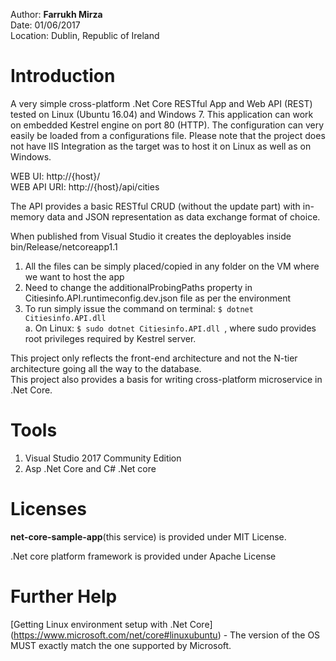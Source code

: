 Author: **Farrukh Mirza**  
Date: 01/06/2017  
Location: Dublin, Republic of Ireland  


Introduction
========
A very simple cross-platform .Net Core RESTful App and Web API (REST) tested on Linux (Ubuntu 16.04) and Windows 7. 
This application can work on embedded Kestrel engine on port 80 (HTTP). The configuration can very easily be loaded from a configurations file.
Please note that the project does not have IIS Integration as the target was to host it on Linux as well as on Windows.

WEB UI: http://{host}/   
WEB API URI: http://{host}/api/cities   

The API provides a basic RESTful CRUD (without the update part) with in-memory data and JSON representation as data exchange format of choice.

When published from Visual Studio it creates the deployables inside bin/Release/netcoreapp1.1   
1.	All the files can be simply placed/copied in any folder on the VM where we want to host the app  
2.	Need to change the additionalProbingPaths property in Citiesinfo.API.runtimeconfig.dev.json file as per the environment   
3.	To run simply issue the command on terminal:  <code>$ dotnet Citiesinfo.API.dll</code>   
	a.	On Linux: <code>$ sudo dotnet Citiesinfo.API.dll </code>, where sudo provides root privileges required by Kestrel server.   


This project only reflects the front-end architecture and not the N-tier architecture going all the way to the database.    
This project also provides a basis for writing cross-platform microservice in .Net Core.    

Tools
========

1. Visual Studio 2017 Community Edition   
2. Asp .Net Core and C# .Net core

Licenses
========
**net-core-sample-app**(this service) is provided under MIT License.

.Net core platform framework is provided under Apache License

Further Help
========

[Getting Linux environment setup with .Net Core] (https://www.microsoft.com/net/core#linuxubuntu) - The version of the OS MUST exactly match the one supported by Microsoft.

